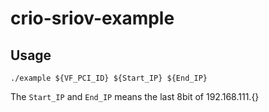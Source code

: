# crio-sriov-example

## Usage
```shell
./example ${VF_PCI_ID} ${Start_IP} ${End_IP}
```

The `Start_IP` and `End_IP` means the last 8bit of 192.168.111.{}